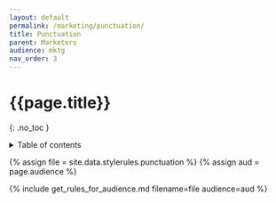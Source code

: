 ```yaml
---
layout: default
permalink: /marketing/punctuation/
title: Punctuation
parent: Marketers
audience: mktg
nav_order: 3
---
```

# {{page.title}} 
{: .no_toc }
<details markdown="block">
  <summary>
    Table of contents
  </summary>
  {: .text-delta }
- TOC
{:toc}
</details>

{% assign file = site.data.stylerules.punctuation %}
{% assign aud = page.audience %}

{% include get_rules_for_audience.md filename=file audience=aud %}